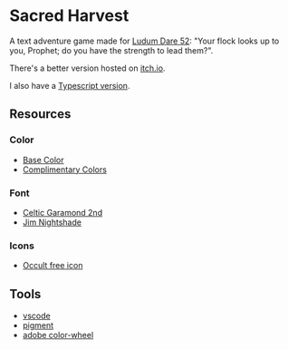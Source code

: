 # Sacred Harvest
A text adventure game made for [Ludum Dare 52](https://ldjam.com/events/ludum-dare/52/sacred-harvest): "Your flock looks up to you, Prophet; do you have the strength to lead them?". 

There's a better version hosted on [itch.io](https://wake1st.itch.io/sacred-harvest).

I also have a [Typescript version](https://github.com/Wake1st/SacredHarvestTs).

## Resources

### Color

- [Base Color](https://pigment.shapefactory.co/?a=141C22&b=479FBA)
- [Complimentary Colors](https://color.adobe.com/create/color-wheel)

### Font

- [Celtic Garamond 2nd](https://www.dafont.com/font-comment.php?file=celtic_garamond_2nd)
- [Jim Nightshade](https://fonts.google.com/specimen/Jim+Nightshade)

### Icons

- [Occult free icon](https://www.flaticon.com/free-icon/occult_5264469?term=occult&page=1&position=12&origin=search&related_id=5264469)

## Tools

- [vscode](https://code.visualstudio.com/)
- [pigment](https://pigment.shapefactory.co/)
- [adobe color-wheel](https://color.adobe.com/create/color-wheel)
